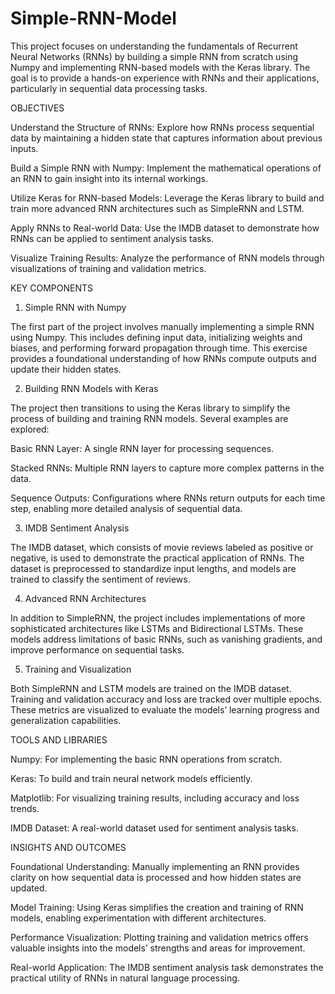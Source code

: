 # Simple-RNN-Model
This project focuses on understanding the fundamentals of Recurrent Neural Networks (RNNs) by building a simple RNN from scratch using Numpy and implementing RNN-based models with the Keras library. The goal is to provide a hands-on experience with RNNs and their applications, particularly in sequential data processing tasks.

OBJECTIVES

Understand the Structure of RNNs: Explore how RNNs process sequential data by maintaining a hidden state that captures information about previous inputs.

Build a Simple RNN with Numpy: Implement the mathematical operations of an RNN to gain insight into its internal workings.

Utilize Keras for RNN-based Models: Leverage the Keras library to build and train more advanced RNN architectures such as SimpleRNN and LSTM.

Apply RNNs to Real-world Data: Use the IMDB dataset to demonstrate how RNNs can be applied to sentiment analysis tasks.

Visualize Training Results: Analyze the performance of RNN models through visualizations of training and validation metrics.

KEY COMPONENTS

1. Simple RNN with Numpy

The first part of the project involves manually implementing a simple RNN using Numpy. This includes defining input data, initializing weights and biases, and performing forward propagation through time. This exercise provides a foundational understanding of how RNNs compute outputs and update their hidden states.

2. Building RNN Models with Keras

The project then transitions to using the Keras library to simplify the process of building and training RNN models. Several examples are explored:

Basic RNN Layer: A single RNN layer for processing sequences.

Stacked RNNs: Multiple RNN layers to capture more complex patterns in the data.

Sequence Outputs: Configurations where RNNs return outputs for each time step, enabling more detailed analysis of sequential data.

3. IMDB Sentiment Analysis

The IMDB dataset, which consists of movie reviews labeled as positive or negative, is used to demonstrate the practical application of RNNs. The dataset is preprocessed to standardize input lengths, and models are trained to classify the sentiment of reviews.

4. Advanced RNN Architectures

In addition to SimpleRNN, the project includes implementations of more sophisticated architectures like LSTMs and Bidirectional LSTMs. These models address limitations of basic RNNs, such as vanishing gradients, and improve performance on sequential tasks.

5. Training and Visualization

Both SimpleRNN and LSTM models are trained on the IMDB dataset. Training and validation accuracy and loss are tracked over multiple epochs. These metrics are visualized to evaluate the models’ learning progress and generalization capabilities.

TOOLS AND LIBRARIES

Numpy: For implementing the basic RNN operations from scratch.

Keras: To build and train neural network models efficiently.

Matplotlib: For visualizing training results, including accuracy and loss trends.

IMDB Dataset: A real-world dataset used for sentiment analysis tasks.

INSIGHTS AND OUTCOMES

Foundational Understanding: Manually implementing an RNN provides clarity on how sequential data is processed and how hidden states are updated.

Model Training: Using Keras simplifies the creation and training of RNN models, enabling experimentation with different architectures.

Performance Visualization: Plotting training and validation metrics offers valuable insights into the models’ strengths and areas for improvement.

Real-world Application: The IMDB sentiment analysis task demonstrates the practical utility of RNNs in natural language processing.

